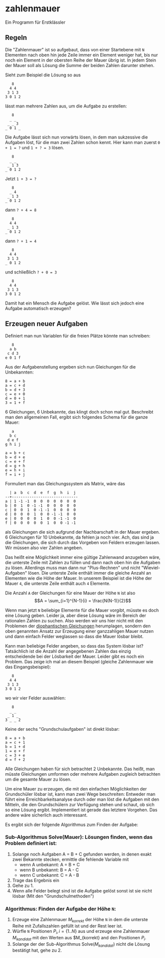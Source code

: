 # zahlenmauer
Ein Programm für Erstklässler

## Regeln
Die "Zahlenmauer" ist so aufgebaut, dass von einer Startebene mit `N` Elementen nach oben hin jede Zeile immer ein Element weniger hat, bis nur noch ein Element in der obersten Reihe der Mauer übrig ist. In jedem Stein der Mauer soll als Lösung die Summe der beiden Zahlen darunter stehen.

Sieht zum Beispiel die Lösung so aus
```
   8
  4 4
 3 1 3
3 0 1 2
```
lässt man mehrere Zahlen aus, um die Aufgabe zu erstellen:

```
   8
  _ _
 _ _ 3
_ 0 1 _
```
Die Aufgabe lässt sich nun vorwärts lösen, in dem man sukzessive die Aufgaben löst, für die man zwei Zahlen schon kennt. Hier kann man zuerst `0 + 1 = ?` und `1 + ? = 3` lösen.
```
   8
  _ _
 _ 1 3
_ 0 1 2
```
Jetzt `1 + 3 = ?`
```
   8
  _ 4
 _ 1 3
_ 0 1 2
```
dann `? + 4 = 8`
```
   8
  4 4
 _ 1 3
_ 0 1 2
```
dann `? + 1 = 4`
```
   8
  4 4
 3 1 3
_ 0 1 2
```
und schließlich `? + 0 = 3`
```
   8
  4 4
 3 1 3
3 0 1 2
```
Damit hat ein Mensch die Aufgabe gelöst. Wie lässt sich jedoch eine Aufgabe automatisch erzeugen?
## Erzeugen neuer Aufgaben

Definiert man nun Variablen für die freien Plätze könnte man schreiben:
```
   8
  a b
 c d 3
e 0 1 f
```
Aus der Aufgabenstellung ergeben sich nun Gleichungen für die Unbekannten:
```
8 = a + b
a = c + d
b = d + 3
c = e + 0
d = 0 + 1
3 = 1 + f
```
6 Gleichungen, 6 Unbekannte, das klingt doch schon mal gut.
Beschreibt man den allgemeinen Fall, ergibt sich folgendes Schema für die ganze Mauer:
```
   a
  b c
 d e f
g h i j

a = b + c
b = d + e
c = e + f
d = g + h
e = h + i
f = i + j
```
Formuliert man das Gleichungssystem als Matrix, wäre das
```
  | a  b  c  d  e  f  g  h  i  j
--+------------------------------
a | 1 -1 -1  0  0  0  0  0  0  0
b | 0  1  0 -1 -1  0  0  0  0  0
c | 0  0  1  0 -1 -1  0  0  0  0
d | 0  0  0  1  0  0 -1 -1  0  0
e | 0  0  0  0  1  0  0 -1 -1  0
f | 0  0  0  0  0  1  0  0 -1 -1
```
als Gleichungen die sich aufgrund der Nachbarschaft in der Mauer ergeben.
6 Gleichungen für 10 Unbekannte, da fehlen ja noch vier. Ach, das sind ja die Gleichungen, die sich durch das Vorgeben von Feldern erzeugen lassen. Wir müssen also vier Zahlen angeben.

Das heißt eine Möglichkeit immer eine gültige Zahlenwand anzugeben wäre, die unterste Zeile mit Zahlen zu füllen und dann nach oben hin die Aufgaben zu lösen. Allerdings muss man dann nur "Plus-Rechnen" und nicht "Wieviel-Aufgaben" lösen.
Die unterste Zeile enthält immer die gleiche Anzahl an Elementen wie die Höhe der Mauer. In unserem Beispiel ist die Höhe der Mauer `4`, die unterste Zeile enthält auch `4` Elemente.

Die Anzahl `A` der Gleichungen für eine Mauer der Höhe `N` ist also 
$$A = \sum_{i=1}^{N-1}{i} = \frac{N(N-1)}{2}$$

Wenn man jetzt `N` beliebige Elemente für die Mauer vorgibt, müsste es doch eine Lösung geben. Leider ja, aber diese Lösung wäre im Bereich der rationalen Zahlen zu suchen. Also werden wir uns hier nicht mit den Problemen der [diophantischen Gleichungen](https://de.wikipedia.org/wiki/Diophantische_Gleichung) herumplagen, sondern den oben genannten Ansatz zur Erzeugung einer ganzzahligen Mauer nutzen und dann einfach Felder weglassen so dass die Mauer lösbar bleibt.

Kann man beliebige Felder angeben, so dass das System lösbar ist? Tatsächlich ist die Anzahl der angegebenen Zahlen das einzig entscheidende bei der Lösbarkeit der Mauer. Leider gibt es noch ein Problem. Das zeige ich mal an diesem Beispiel (gleiche Zahlenmauer wie das Eingangsbeispiel):
```
   8
  4 4
 3 1 3
3 0 1 2
```
wo wir vier Felder auswählen:
```
   8
  _ _
 _ 1 _
3 _ _ 2
```
Keine der sechs "Grundschulaufgaben" ist direkt lösbar:
```
8 = a + b
a = c + 1
b = 1 + d
1 = e + f
c = 3 + e
d = f + 2
```
Alle Gleichungen haben für sich betrachtet 2 Unbekannte. Das heißt, man müsste Gleichungen umformen oder mehrere Aufgaben zugleich betrachten um die gesamte Mauer zu lösen. 

Um eine Mauer zu erzeugen, die mit den einfachen Möglichkeiten der Grundschüler lösbar ist, kann man zwei Wege beschreiten: Entweder man führt eine Erreichbarkeitsanalyse durch oder man löst die Aufgaben mit den Mitteln, die den Grundschülern zur Verfügung stehen und schaut, ob sich so eine Lösung ergibt. Implementiert ist gerade das letztere Vorgehen. Das andere wäre sicherlich auch interessant.

Es ergibt sich der folgende Algorithmus zum Finden der Aufgabe:

### Sub-Algorithmus Solve(Mauer): Lösungen finden, wenn das Problem definiert ist:
1. Solange noch Aufgaben A = B + C gefunden werden, in denen exakt zwei Bekannte stecken, ermittle die fehlende Variable mit
    - wenn A unbekannt: A = B + C
    - wenn B unbekannt: B = A - C
    - wenn C unbekannt: C = A - B
2. Trage das Ergebnis ein
3. Gehe zu 1.
4. Wenn alle Felder belegt sind ist die Aufgabe gelöst sonst ist sie nicht lösbar (Mit den "Grundschulmethoden")


### Algorithmus: Finden der Aufgabe der Höhe `N`:
1. Erzeuge eine Zahlenmauer $M_{korrekt}$ der Höhe `N` in dem die unterste Reihe mit Zufallszahlen gefüllt ist und der Rest leer ist.
2. Würfle `N` Positionen $P_i, i = \{1..N\}$ aus und erzeuge eine Zahlenmauer $M_{kandidat}$ mit den Werten aus $M_{korrekt} and den Positionen $P_i$.
3. Solange der der Sub-Algorithmus Solve($M_{kandidat}$) nicht die Lösung bestätigt hat, gehe zu 2.
